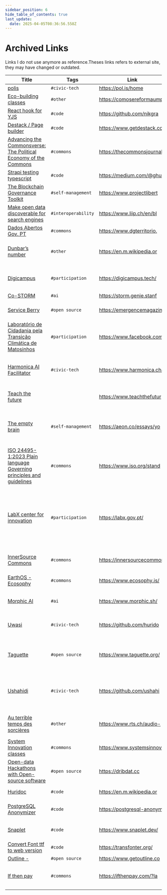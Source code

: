```yaml
---
sidebar_position: 6
hide_table_of_contents: true
last_update:
  date: 2025-04-05T08:36:56.558Z
---
```


# Archived Links
Links I do not use anymore as reference.Theses links refers to external site, they may have changed or outdated.

| Title            	| Tags                 	| Link     	| Comment                     	|
|------------------	|----------------------	|----------	|-----------------------------	|
| [polis](https://pol.is/home) 	| `#civic-tech` 	| [ https://pol.is/home ](https://pol.is/home) 	|  	|
| [Eco-building classes](https://comosereformaumplaneta.wordpress.com/wp-content/uploads/2013/09/curso-de-bioconstruc3a7c3a3o.pdf) 	| `#other` 	| [ https://comosereformaumpl ](https://comosereformaumplaneta.wordpress.com/wp-content/uploads/2013/09/curso-de-bioconstruc3a7c3a3o.pdf) 	|  	|
| [React hook for YJS](https://github.com/nikgraf/react-yjs) 	| `#code` 	| [ https://github.com/nikgra ](https://github.com/nikgraf/react-yjs) 	|  	|
| [Destack / Page builder](https://www.getdestack.com/) 	| `#code` 	| [ https://www.getdestack.co ](https://www.getdestack.com/) 	|  	|
| [Advancing the Commonsverse: The Political Economy of the Commons](https://thecommonsjournal.org/collections/advancingthecommonverse) 	| `#commons` 	| [ https://thecommonsjournal ](https://thecommonsjournal.org/collections/advancingthecommonverse) 	|  	|
| [Strapi testing typescript](https://medium.com/@ghulamrasool7/strapi-typescript-and-tests-with-jest-and-supertest-121183c6895d) 	| `#code` 	| [ https://medium.com/@ghula ](https://medium.com/@ghulamrasool7/strapi-typescript-and-tests-with-jest-and-supertest-121183c6895d) 	|  	|
| [The Blockchain Governance Toolkit](https://www.projectliberty.io/news/towards-a-responsible-decentralized-ecosystem-unveiling-project-liberty-institute-and-blockchaingov-s-blockchain-governance-toolkit) 	| `#self-management` 	| [ https://www.projectlibert ](https://www.projectliberty.io/news/towards-a-responsible-decentralized-ecosystem-unveiling-project-liberty-institute-and-blockchaingov-s-blockchain-governance-toolkit) 	|  	|
| [Make open data discoverable for search engines](https://www.liip.ch/en/blog/make-open-data-discoverable-for-search-engines) 	| `#interoperability` 	| [ https://www.liip.ch/en/bl ](https://www.liip.ch/en/blog/make-open-data-discoverable-for-search-engines) 	|  	|
| [Dados Abertos Gov. PT](https://www.dgterritorio.gov.pt/Diretiva-Dados-Abertos) 	| `#commons` 	| [ https://www.dgterritorio. ](https://www.dgterritorio.gov.pt/Diretiva-Dados-Abertos) 	|  	|
| [Dunbar’s number](https://en.m.wikipedia.org/wiki/Dunbar%27s_number) 	| `#other` 	| [ https://en.m.wikipedia.or ](https://en.m.wikipedia.org/wiki/Dunbar%27s_number) 	| 150 is a magic number for community building 	|
| [Digicampus](https://digicampus.tech/) 	| `#participation` 	| [ https://digicampus.tech/ ](https://digicampus.tech/) 	| Active company in civic tec in the Neetherland 	|
| [Co-STORM](https://storm.genie.stanford.edu/) 	| `#ai` 	| [ https://storm.genie.stanf ](https://storm.genie.stanford.edu/) 	| Create articles,  	|
| [Service Berry](https://emergencemagazine.org/essay/the-serviceberry/) 	| `#open source` 	| [ https://emergencemagazine ](https://emergencemagazine.org/essay/the-serviceberry/) 	| Economy of Abundance for services 	|
| [Laboratório de Cidadania pela Transição Climática de Matosinhos](https://www.facebook.com/labclimaticomatosinhos) 	| `#participation` 	| [ https://www.facebook.com/ ](https://www.facebook.com/labclimaticomatosinhos) 	| Facebook group for participatory process in Portugal 	|
| [Harmonica AI Facilitator](https://www.harmonica.chat/) 	| `#civic-tech` 	| [ https://www.harmonica.cha ](https://www.harmonica.chat/) 	| Facilitation of participation, with a self-management biais ❤️ 	|
| [Teach the future](https://www.teachthefuture.org/teaching-tools) 	|  	| [ https://www.teachthefutur ](https://www.teachthefuture.org/teaching-tools) 	| Good example for arca27 project 	|
| [The empty brain](https://aeon.co/essays/your-brain-does-not-process-information-and-it-is-not-a-computer) 	| `#self-management` 	| [ https://aeon.co/essays/yo ](https://aeon.co/essays/your-brain-does-not-process-information-and-it-is-not-a-computer) 	| Good reminder when someone compares AI with human intelligence. 	|
| [ISO 24495-1:2023 Plain language Governing principles and guidelines](https://www.iso.org/standard/78907.html) 	| `#commons` 	| [ https://www.iso.org/stand ](https://www.iso.org/standard/78907.html) 	| Inclusions rules for administrations 	|
| [LabX center for innovation](https://labx.gov.pt/) 	| `#participation` 	| [ https://labx.gov.pt/ ](https://labx.gov.pt/) 	| Innovation center active in participatory democracy, seems strongly linked with AMA. PT gov agency for administration modernization.  	|
| [InnerSource Commons](https://innersourcecommons.org/learn/learning-path/) 	| `#commons` 	| [ https://innersourcecommon ](https://innersourcecommons.org/learn/learning-path/) 	| Inspiration for code governance. 	|
| [EarthOS - Ecosophy](https://www.ecosophy.is/) 	| `#commons` 	| [ https://www.ecosophy.is/ ](https://www.ecosophy.is/) 	| Open data around ecology 	|
| [Morphic AI](https://www.morphic.sh/) 	| `#ai` 	| [ https://www.morphic.sh/ ](https://www.morphic.sh/) 	| Open source alternative to perplexity 	|
| [Uwasi](https://github.com/huridocs/uwazi) 	| `#civic-tech` 	| [ https://github.com/hurido ](https://github.com/huridocs/uwazi) 	| Open-source mapping tools. Used to maps violences.  	|
| [Taguette](https://www.taguette.org/) 	| `#open source` 	| [ https://www.taguette.org/ ](https://www.taguette.org/) 	| Open-source quality analysis. Good to do tension maps 	|
| [Ushahidi](https://github.com/ushahidi/platform) 	| `#civic-tech` 	| [ https://github.com/ushahi ](https://github.com/ushahidi/platform) 	| PHP open source platform for gather geo data by SMS&other 	|
| [Au terrible temps des sorcières](https://www.rts.ch/audio-podcast/2022/audio/ils-tuaient-aussi-des-enfants-1-9-au-terrible-temps-des-sorcieres-25832223.html) 	| `#other` 	| [ https://www.rts.ch/audio- ](https://www.rts.ch/audio-podcast/2022/audio/ils-tuaient-aussi-des-enfants-1-9-au-terrible-temps-des-sorcieres-25832223.html) 	| Podcast on witches hunting in Switzerland. 	|
| [System Innovation classes](https://www.systemsinnovation.network/plans/309751) 	| `#commons` 	| [ https://www.systemsinnova ](https://www.systemsinnovation.network/plans/309751) 	| SI resources on System Thinking 	|
| [Open-data Hackathons with Open-source software](https://dribdat.cc) 	| `#open source` 	| [ https://dribdat.cc ](https://dribdat.cc) 	| Software to manage hackathon 	|
| [Huridoc](https://en.m.wikipedia.org/wiki/HURIDOCS) 	| `#code` 	| [ https://en.m.wikipedia.or ](https://en.m.wikipedia.org/wiki/HURIDOCS) 	| Studios that makes uwasi. 	|
| [PostgreSQL Anonymizer](https://postgresql-anonymizer.readthedocs.io/en/stable/) 	| `#code` 	| [ https://postgresql-anonym ](https://postgresql-anonymizer.readthedocs.io/en/stable/) 	| To anonymize staging DB automatically 	|
| [Snaplet](https://www.snaplet.dev/) 	| `#code` 	| [ https://www.snaplet.dev/ ](https://www.snaplet.dev/) 	| To prepare seed DB for dev 	|
| [Convert Font ttf to web version](https://transfonter.org/) 	| `#code` 	| [ https://transfonter.org/ ](https://transfonter.org/) 	| Usefull to get woff2 fonts 	|
| [Outline -](https://www.getoutline.com/) 	| `#open source` 	| [ https://www.getoutline.co ](https://www.getoutline.com/) 	| Wiki ? 	|
| [If then pay](https://ifthenpay.com/?lang=en) 	| `#commons` 	| [ https://ifthenpay.com/?la ](https://ifthenpay.com/?lang=en) 	| open source alternative to stripe in portugal 	|

